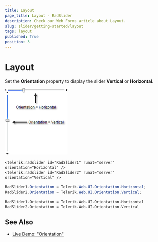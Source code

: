 ```yaml
---
title: Layout
page_title: Layout - RadSlider
description: Check our Web Forms article about Layout.
slug: slider/getting-started/layout
tags: layout
published: True
position: 3
---
```


# Layout

Set the **Orientation** property to display the slider **Vertical** or **Horizontal**.

![](images/slider001.png)

````ASP.NET
<telerik:radslider id="RadSlider1" runat="server" orientation="Horizontal" />
<telerik:radslider id="RadSlider2" runat="server" orientation="Vertical" />
````

````C#
RadSlider1.Orientation = Telerik.Web.UI.Orientation.Horizontal;
RadSlider2.Orientation = Telerik.Web.UI.Orientation.Vertical;
````
````VB
RadSlider1.Orientation = Telerik.Web.UI.Orientation.Horizontal
RadSlider2.Orientation = Telerik.Web.UI.Orientation.Vertical
````


## See Also

 * [Live Demo: "Orientation"](https://demos.telerik.com/aspnet-ajax/Slider/Examples/Orientation/DefaultCS.aspx)
